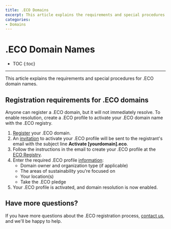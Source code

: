 ```yaml
---
title: .ECO Domains
excerpt: This article explains the requirements and special procedures for .ECO domain names.
categories:
- Domains
---
```


# .ECO Domain Names

* TOC
{:toc}

---

This article explains the requirements and special procedures for .ECO domain names.

## Registration requirements for .ECO domains 

Anyone can register a .ECO domain, but it will not immediately resolve. To enable resolution, create a .ECO profile to activate your .ECO domain name with the .ECO registry. 

1. [Register](https://dnsimple.com/tlds/eco-domains) your .ECO domain.
1. An [invitation](https://support.go.eco/en/articles/702177-how-do-i-get-my-eco-profile-activation-email) to activate your .ECO profile will be sent to the registrant's email with the subject line **Activate [yourdomain].eco**. 
1. Follow the instructions in the email to create your .ECO profile at the [ECO Registry](https://profiles.eco/).
1. Enter the required .ECO profile [information](https://support.go.eco/en/articles/578589-what-questions-do-i-need-to-answer-in-my-eco-profile):
    - Domain owner and organization type (if applicable)
    - The areas of sustainability you're focused on 
    - Your location(s)
    - Take the .ECO pledge
1. Your .ECO profile is activated, and domain resolution is now enabled.

## Have more questions?

If you have more questions about the .ECO registration process, [contact us](https://dnsimple.com/feedback), and we'll be happy to help. 
